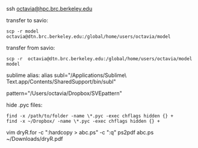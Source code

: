 ssh octavia@hpc.brc.berkeley.edu

transfer to savio:

    scp -r model octavia@dtn.brc.berkeley.edu:/global/home/users/octavia/model


transfer from savio:

    scp -r  octavia@dtn.brc.berkeley.edu:/global/home/users/octavia/model model


sublime alias:
alias subl="/Applications/Sublime\ Text.app/Contents/SharedSupport/bin/subl"


pattern="/Users/octavia/Dropbox/SVEpattern"

hide .pyc files:

    find -x /path/to/folder -name \*.pyc -exec chflags hidden {} +
    find -x ~/Dropbox/ -name \*.pyc -exec chflags hidden {} +


vim dryR.for -c ":hardcopy > abc.ps" -c ":q"
ps2pdf abc.ps ~/Downloads/dryR.pdf
